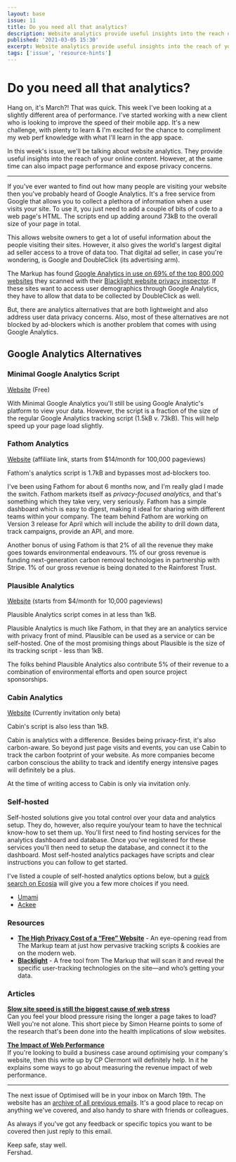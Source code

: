 ```yaml
---
layout: base
issue: 11
title: Do you need all that analytics?
description: Website analytics provide useful insights into the reach of your online content. However, the analytics on your site can also impact page performance and expose privacy concerns.
published: '2021-03-05 15:30'
excerpt: Website analytics provide useful insights into the reach of your online content. However, the analytics on your site can also impact page performance and expose privacy concerns.
tags: ['issue', 'resource-hints']
---
```

# Do you need all that analytics?
Hang on, it's March?! That was quick. This week I've been looking at a slightly different area of performance. I've started working with a new client who is looking to improve the speed of their mobile app. It's a new challenge, with plenty to learn & I'm excited for the chance to compliment my web perf knowledge with what I'll learn in the app space.

In this week's issue, we'll be talking about website analytics. They provide useful insights into the reach of your online content. However, at the same time can also impact page performance and expose privacy concerns.

***

If you've ever wanted to find out how many people are visiting your website then you've probably heard of Google Analytics. It's a free service from Google that allows you to collect a plethora of information when a user visits your site. To use it, you just need to add a couple of bits of code to a web page's HTML. The scripts end up adding around 73kB to the overall size of your page in total.

This allows website owners to get a lot of useful information about the people visiting their sites. However, it also gives the world's largest digital ad seller access to a trove of data too. That digital ad seller, in case you're wondering, is Google and DoubleClick (its advertising arm).

The Markup has found [Google Analytics in use on 69% of the top 800,000 websites](https://themarkup.org/blacklight/2020/09/22/blacklight-tracking-advertisers-digital-privacy-sensitive-websites) they scanned with their [Blacklight website privacy inspector](https://themarkup.org/blacklight). If these sites want to access user demographics through Google Analytics, they have to allow that data to be collected by DoubleClick as well. 

But, there are analytics alternatives that are both lightweight and also address user data privacy concerns. Also, most of these alternatives are not blocked by ad-blockers which is another problem that comes with using Google Analytics.

## Google Analytics Alternatives

### Minimal Google Analytics Script

[Website](https://minimalanalytics.com/) (Free)

With Minimal Google Analytics you'll still be using Google Analytic's platform to view your data. However, the script is a fraction of the size of the regular Google Analytics tracking script (1.5kB v. 73kB). This will help speed up your page load slightly.

### Fathom Analytics

[Website](https://usefathom.com/ref/CEHKLY) (affiliate link, starts from $14/month for 100,000 pageviews)

Fathom's analytics script is 1.7kB and bypasses most ad-blockers too.

I've been using Fathom for about 6 months now, and I'm really glad I made the switch. Fathom markets itself as *privacy-focused analytics*, and that's something which they take very, very seriously. Fathom has a simple dashboard which is easy to digest, making it ideal for sharing with different teams within your company. The team behind Fathom are working on Version 3 release for April which will include the ability to drill down data, track campaigns, provide an API, and more.

Another bonus of using Fathom is that 2% of all the revenue they make goes towards environmental endeavours. 1% of our gross revenue is funding next-generation carbon removal technologies in partnership with Stripe. 1% of our gross revenue is being donated to the Rainforest Trust.

### Plausible Analytics

[Website](https://plausible.io/) (starts from $4/month for 10,000 pageviews)

Plausible Analytics script comes in at less than 1kB.

Plausible Analytics is much like Fathom, in that they are an analytics service with privacy front of mind. Plausible can be used as a service or can be self-hosted. One of the most promising things about Plausible is the size of its tracking script - less than 1kB. 

The folks behind Plausible Analytics also contribute 5% of their revenue to a combination of environmental efforts and open source project sponsorships.

### Cabin Analytics

[Website](https://withcabin.com/) (Currently invitation only beta)

Cabin's script is also less than 1kB.

Cabin is analytics with a difference. Besides being privacy-first, it's also carbon-aware. So beyond just page visits and events, you can use Cabin to track the carbon footprint of your website. As more companies become carbon conscious the ability to track and identify energy intensive pages will definitely be a plus.

At the time of writing access to Cabin is only via invitation only.

### Self-hosted

Self-hosted solutions give you total control over your data and analytics setup. They do, however, also require you/your team to have the technical know-how to set them up. You'll first need to find hosting services for the analytics dashboard and database. Once you've registered for these services you'll then need to setup the database, and connect it to the dashboard. Most self-hosted analytics packages have scripts and clear instructions you can follow to get started.

I've listed a couple of self-hosted analytics options below, but a [quick search on Ecosia](https://www.ecosia.org/search?q=self-hosted+website+analytics) will give you a few more choices if you need.

- [Umami](https://umami.is/)
- [Ackee](https://ackee.electerious.com/)

### Resources

- **[The High Privacy Cost of a “Free” Website](https://themarkup.org/blacklight/2020/09/22/blacklight-tracking-advertisers-digital-privacy-sensitive-websites)** - An eye-opening read from The Markup team at just how pervasive tracking scripts & cookies are on the modern web.
- **[Blacklight](https://themarkup.org/blacklight)** - A free tool from The Markup that will scan it and reveal the specific user-tracking technologies on the site—and who’s getting your data.

### Articles

**[Slow site speed is still the biggest cause of web stress](https://simonhearne.com/2021/web-stress/)**  
Can you feel your blood pressure rising the longer a page takes to load? Well you're not alone. This short piece by Simon Hearne points to some of the research that's been done into the health implications of slow websites.

**[The Impact of Web Performance](https://simplified.dev/performance/impact-of-web-performance)**  
If you're looking to build a business case around optimising your company's website, then this write up by CP Clermont will definitely help. In it he explains some ways to go about measuring the revenue impact of web performance.

***

The next issue of Optimised will be in your inbox on March 19th. The website has an [archive of all previous emails](https://optimised.email). It's a good place to recap on anything we've covered, and also handy to share with friends or colleagues.

As always if you've got any feedback or specific topics you want to be covered then just reply to this email.

Keep safe, stay well.  
Fershad.